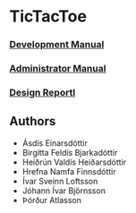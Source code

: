 # TicTacToe

### [Development Manual](https://github.com/Sykurpudar/TicTacToe/blob/master/docs/development_manual.md)
### [Administrator Manual](https://github.com/Sykurpudar/TicTacToe/blob/master/docs/administration_manual.md)
### [Design Reportl](https://github.com/Sykurpudar/TicTacToe/blob/master/docs/design_report.md)

## Authors

* Ásdís Einarsdóttir
* Birgitta Feldís Bjarkadóttir
* Heiðrún Valdís Heiðarsdóttir
* Hrefna Namfa Finnsdóttir
* Ívar Sveinn Loftsson
* Jóhann Ívar Björnsson
* Þórður Atlasson
